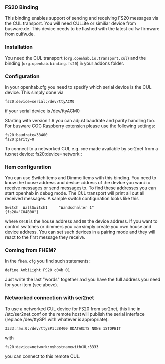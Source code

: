 ### FS20 Binding

This binding enables support of sending and receiving FS20 messages via the CUL transport. You will need CULLite or similiar device from busware.de. This device needs to be flashed with the latest culfw firmware from culfw.de.

### Installation
You need the CUL transport (`org.openhab.io.transport.cul`) and the binding (`org.openhab.binding.fs20`) in your addons folder.

### Configuration
In your openhab.cfg you need to specify which serial device is the CUL device. This simply done via

    fs20:device=serial:/dev/ttyACM0

if your serial device is /dev/ttyACM0

Starting with version 1.6 you can adjust baudrate and parity handling too. For busware COC Raspberry extension please use the following settings: 

    fs20:baudrate=38400
    fs20:parity=0

To connect to a networked CUL e.g. one made available by ser2net from a tuxnet device:
    fs20:device=network:<my host ip>:<my port>

### Item configuration
You can use SwitchItems and DimmerItems with this binding. You need to know the house address and device address of the device you want to receive messages or send messages to. To find these addresses you can start openhab in debug mode. The CUL transport will print all out all received messages.
A sample switch configuration looks like this

    Switch  WallSwitch1     "Wandschalter 1"                {fs20="C04B00"}

where `C04B` is the house address and `00` the device address. If you want to control switches or dimmers you can simply create you own house and device address. You can set such devices in a pairing mode and they will react to the first message they receive.

### Coming from FHEM?

In the `fhem.cfg` you find such statements:

    define AmbiLight FS20 c04b 01

Just write the last "words" together and you have the full address you need for your item (see above).

### Networked connection with ser2net

To use a networked CUL device for FS20 from ser2net, this line in /etc/ser2net.conf on the remote host will publish the serial interface (replace /dev/ttySP1 with whatever is appropriate):

    3333:raw:0:/dev/ttySP1:38400 8DATABITS NONE 1STOPBIT

with

    fs20:device=network:myhostnamewithCUL:3333

you can connect to this remote CUL.